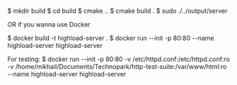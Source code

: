 $ mkdir build
$ cd build
$ cmake ..
$ cmake build .
$ sudo ./../output/server


OR if you wanna use Docker

$ docker build -t highload-server .
$ docker run --init -p 80:80 --name highload-server highload-server

For testing:
$ docker run --init -p 80:80 -v /etc/httpd.conf:/etc/httpd.conf:ro -v /home/mikhail/Documents/Technopark/http-test-suite:/var/www/html:ro --name highload-server highload-server
